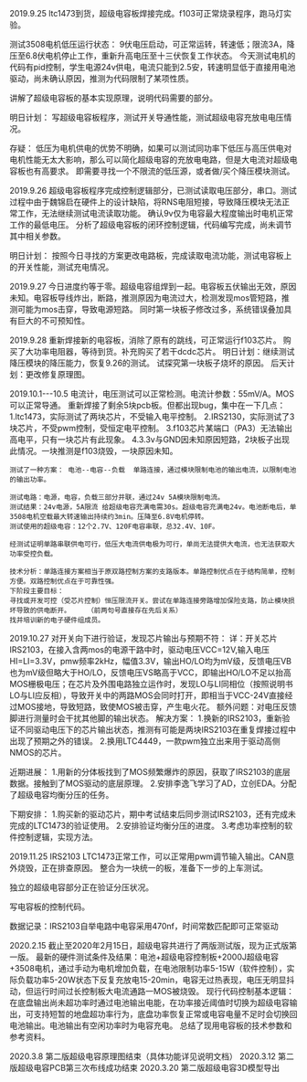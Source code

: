 2019.9.25
ltc1473到货，超级电容板焊接完成。f103可正常烧录程序，跑马灯实验。

测试3508电机低压运行状态：
   9伏电压启动，可正常运转，转速低；限流3A，降压至6.8伏电机停止工作，重新升高电压至十三伏恢复工作状态。
   今天测试电机的代码有pid控制，学生电源24v供电，电流只能到2.5安，转速明显低于直接用电池驱动，尚未确认原因，推测为代码限制了某项性质。

讲解了超级电容板的基本实现原理，说明代码需要的部分。

明日计划：
    写超级电容板程序，测试开关导通性能，测试超级电容充放电电压情况。

存疑：
    低压为电机供电的优势不明确，如果可以测试同功率下低压与高压供电对电机性能无太大影响，那么可以简化超级电容的充放电电路，但是大电流对超级电容板也有高要求。 即需要寻找一个不限流的低压源，或者做/买个降压模块测试。
    


2019.9.26
    超级电容板程序完成控制逻辑部分，已测试读取电压部分，串口。测试过程中由于魏锦启在硬件上的设计缺陷，将RNS电阻短接，导致降压模块无法正常工作，无法继续测试电流读取功能。
    确认9v仅为电容最大程度输出时电机正常工作的最低电压。
    分析了超级电容板的闭环控制逻辑，代码编写完成，尚未调节其中相关参数。
    
明日计划：
    按照今日寻找的方案更改电路板，完成读取电流功能，测试电容板上的开关性能，测试充电情况。


2019.9.27
    今日进度约等于零。超级电容组焊到一起。电容板五伏输出无效，原因未知。电容板导线炸出，断路，推测原因为电流过大，检测发现mos管短路，推测可能为mos击穿，导致电源短路。
    同时第一块板子修改过多，系统错误叠加具有巨大的不可预知性。

2019.9.28
    重新焊接新的电容板，消除了原有的跳线，可正常运行f103芯片。
    购买了大功率电阻器，等待到货。补充购买了若干dcdc芯片。
    明日计划：继续测试降压模块的降压能力，恢复9.26的测试。
              试探究第一块板子烧坏的原因。
    后天计划：更改修复原理图。
    
2019.10.1---10.5
    电流计，电压测试可以正常检测。电流计参数：55mV/A。MOS可以正常导通。
    重新焊接了剩余5块pcb板。但都出现bug，集中在一下几点：
1.ltc1473，实际测试了两块芯片，不受输入电平控制。
2.IRS2130，实际测试了3块芯片，不受pwm控制，受恒定电平控制。
3.f103芯片某端口（PA3）无法输出高电平，只有一块芯片有此现象。
4.3.3v与GND因未知原因短路，2块板子出现此情况。一块推测是f103烧毁，一块原因未知。

    测试了一种方案： 电池--电容--负载  单路连接，通过模块限制电池的输出电流，以限制电池的输出功率。  
    
    测试电路：电源，电容，负载三部分并联，通过24v 5A模块限制电流。
    测试结果：24v电源，5A限流 给超级电容充满电需30s。超级电容充满电24v。电池断电后，单3508电机空载最大转速输出持续约3min。压降至6.8V电机停转。
    测试使用的超级电容：12个2.7V、120F电容串联，总32.4V、10F。
    
    经测试证明单路串联供电可行，低压大电流供电极为可行，单尚无法提供大电流，也无法获取大功率受控负载。
    
    技术分析：单路连接方案相当于原双路控制方案的支路版本。单路控制优点在于结构简单，控制方便。双路控制优点在于可靠性强。
    下阶段主要目标：
    寻找或开发可控（受芯片控制）恒压限流开关。尝试在单路连接旁路增加保险支路，防止模块损坏导致的供电断开。    （前两句号直接存在先后关系）
    找并培训新的电子硬件组成员。


2019.10.27
  对开关向下进行验证，发现芯片输出与预期不符：
详：开关芯片IRS2103，在接入含两mos的电源干路中时，驱动电压VCC=12V,输入电压HI=LI=3.3V，pmw频率2kHz，幅值3.3V，输出HO/LO均为mV级，反馈电压VB也为mV级但略大于HO/LO，反馈电压VS略高于VCC，即输出HO/LO不足以抬高MOS栅极电压；在芯片及外围电路独立运作时，发现LO与LI同相位（按照说明书LO与LI应反相），导致开关中的两路MOS会同时打开，即相当于VCC-24V直接经过MOS接地，导致短路，致使MOS被击穿，产生电火花。
  额外问题：对电压反馈脚进行测量时会干扰其他脚的输出状态。
  解决方案：
    1.换新的IRS2103，重新验证不同驱动电压下的芯片输出状态，推测有可能是两块IRS2103在重复焊接过程中出现了预期之外的错误。
    2.换用LTC4449，一款pwm独立出来用于驱动高侧NMOS的芯片。

近期进展：
    1.用新的分体板找到了MOS频繁爆炸的原因，获取了IRS2103的底层数据。接触到了MOS驱动的底层原理。
    2.安排李逸飞学习了AD，立创EDA。分配了超级电容均衡分压的任务。

下期安排：
    1.购买新的驱动芯片，期中考试结束后同步测试IRS2103，还有完成未完成的LTC1473的验证使用。
    2.安排验证均衡分压的进度。
    3.考虑功率控制的软件控制逻辑，实现方法。


2019.11.25
IRS2103 LTC1473正常工作，可以正常用pwm调节输入输出。CAN意外烧毁，正在排查原因。
整合为一块统一的板，准备下一步的上车测试。

独立的超级电容部分正在验证分压状况。

写电容板的控制代码。

数据记录：IRS2103自举电路中电容采用470nf，时间常数匹配即可正常驱动

2020.2.15
截止至2020年2月15日，超级电容共进行了两版测试版，现为正式版第一版。
最新的硬件测试条件及结果：电池+超级电容控制板+2000J超级电容+3508电机，通过手动为电机增加负载，在电池限制功率5-15W（软件控制），实际负载功率5-20W状态下反复充放电15-20min，电容无过热表现，电压无明显抖动，但运行时间过长控制板大电流通路一MOS被烧毁。
现行代码控制基本逻辑：在底盘输出尚未超功率时通过电池输出电能，在功率接近阈值时切换为超级电容输出，可支持短暂的地盘超功率行为，底盘功率恢复正常或电容电量不足时会切换回电池输出。电池输出有空闲功率时为电容充电。
总结了现用电容板的技术参数和参考资料。

2020.3.8
第二版超级电容原理图结束（具体功能详见说明文档）
2020.3.12
第二版超级电容PCB第三次布线成功结束
2020.3.20
第二版超级电容3D模型导出

